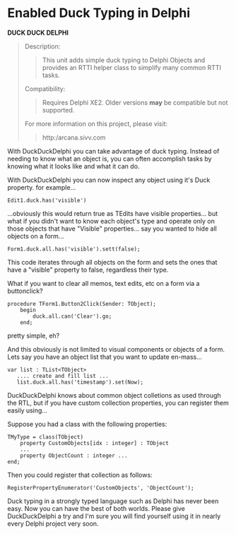 
# Enabled Duck Typing in Delphi

**DUCK DUCK DELPHI**

> Description:
>
> > This unit adds simple duck typing to Delphi Objects and provides an RTTI helper class to simplify many common RTTI tasks.
>
> Compatibility:
>
> > Requires Delphi XE2. Older versions **may** be compatible but not supported.
>
> For more information on this project, please visit:
>
> > http:/arcana.sivv.com

With DuckDuckDelphi you can take advantage of duck typing. Instead of needing to know what an object is, you can often accomplish tasks by knowing what it looks like and what it can do.

With DuckDuckDelphi you can now inspect any object using it's Duck property. for example... 
```delphi
Edit1.duck.has('visible')
```


...obviously this would return true as TEdits have visible properties... but what if you didn't want to know each object's type and operate only on those objects that have "Visible" properties... say you wanted to hide all objects on a form... 
```delphi
Form1.duck.all.has('visible').sett(false);
```

This code iterates through all objects on the form and sets the ones that have a "visible" property to false, regardless their type.

What if you want to clear all memos, text edits, etc on a form via a buttonclick? 

```delphi
procedure TForm1.Button2Click(Sender: TObject); 
    begin
        duck.all.can('Clear').go; 
    end;
```
    
pretty simple, eh?

And this obviously is not limited to visual components or objects of a form. Lets say you have an object list that you want to update en-mass... 

```delphi
var list : TList<TObject> 
   .... create and fill list ...    
   list.duck.all.has('timestamp').set(Now);
```
   
DuckDuckDelphi knows about common object colletions as used through the RTL, but if you have custom collection properties, you can register them easily using...

Suppose you had a class with the following properties: 

```delphi
TMyType = class(TObject) 
    property CustomObjects[idx : integer] : TObject 
    ...
    property ObjectCount : integer ... 
end;
```

Then you could register that collection as follows:
```delphi
RegisterPropertyEnumerator('CustomObjects', 'ObjectCount');
```

Duck typing in a strongly typed language such as Delphi has never been easy. Now you can have the best of both worlds.
Please give DuckDuckDelphi a try and I'm sure you will find yourself using it in nearly every Delphi project very soon.
